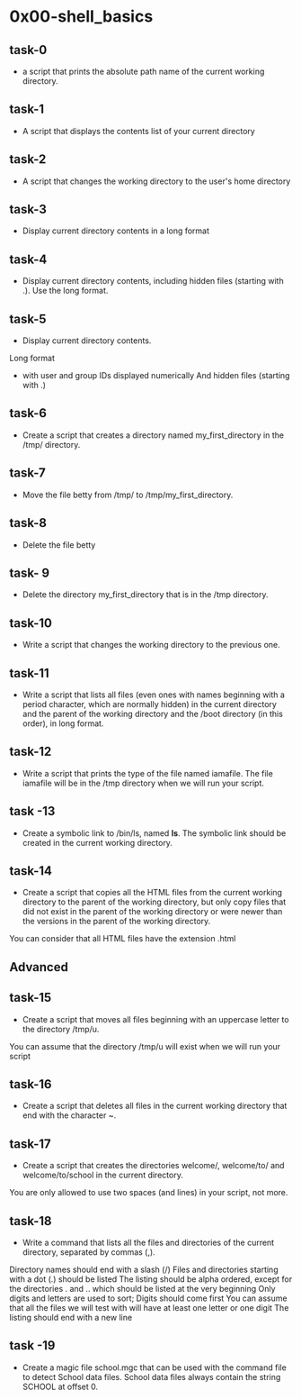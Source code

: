 # 0x00-shell_basics
## task-0
- a script that prints the absolute path name of the current working directory.

## task-1
- A script that displays the contents list of your current directory

## task-2
- A script that changes the working directory to the user's home directory

## task-3
- Display current directory contents in a long format

## task-4
- Display current directory contents, including hidden files (starting with .). Use the long format.

## task-5
- Display current directory contents.

Long format
- with user and group IDs displayed numerically And hidden files (starting with .)

## task-6
- Create a script that creates a directory named my_first_directory in the /tmp/ directory.

## task-7
- Move the file betty from /tmp/ to /tmp/my_first_directory.

## task-8
- Delete the file betty

## task- 9
- Delete the directory my_first_directory that is in the /tmp directory.

## task-10
- Write a script that changes the working directory to the previous one.

## task-11
- Write a script that lists all files (even ones with names beginning with a period character, which are normally hidden) in the current directory and the parent of the working directory and the /boot directory (in this order), in long format.

## task-12
- Write a script that prints the type of the file named iamafile. The file iamafile will be in the /tmp directory when we will run your script.

## task -13
- Create a symbolic link to /bin/ls, named __ls__. The symbolic link should be created in the current working directory.

## task-14
- Create a script that copies all the HTML files from the current working directory to the parent of the working directory, but only copy files that did not exist in the parent of the working directory or were newer than the versions in the parent of the working directory.

You can consider that all HTML files have the extension .html

## Advanced


## task-15
- Create a script that moves all files beginning with an uppercase letter to the directory /tmp/u.

You can assume that the directory /tmp/u will exist when we will run your script

## task-16
- Create a script that deletes all files in the current working directory that end with the character ~.

## task-17
- Create a script that creates the directories welcome/, welcome/to/ and welcome/to/school in the current directory.

You are only allowed to use two spaces (and lines) in your script, not more.

## task-18
- Write a command that lists all the files and directories of the current directory, separated by commas (,).

Directory names should end with a slash (/)
Files and directories starting with a dot (.) should be listed
The listing should be alpha ordered, except for the directories . and .. which should be listed at the very beginning
Only digits and letters are used to sort; Digits should come first
You can assume that all the files we will test with will have at least one letter or one digit
The listing should end with a new line

## task -19
- Create a magic file school.mgc that can be used with the command file to detect School data files. School data files always contain the string SCHOOL at offset 0.
